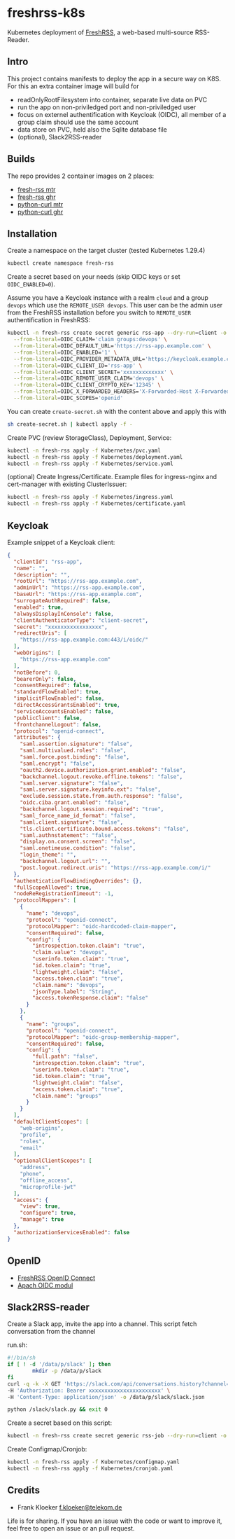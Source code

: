 # freshrss-k8s

Kubernetes deployment of [FreshRSS](https://github.com/FreshRSS/FreshRSS), a web-based multi-source RSS-Reader.

## Intro

This project contains manifests to deploy the app in a secure way on K8S. For this an extra container image will build for

- readOnlyRootFilesystem into container, separate live data on PVC
- run the app on non-priviledged port and non-priviledged user
- focus on externel authentification with Keycloak (OIDC), all member of a group claim should use the same account
- data store on PVC, held also the Sqlite database file
- (optional), Slack2RSS-reader

## Builds

The repo provides 2 container images on 2 places:

- [fresh-rss mtr](https://mtr.devops.telekom.de/repository/mcsps/fresh-rss)
- [fresh-rss ghr](https://github.com/users/eumel8/packages/container/package/freshrss-k8s/fresh-rss)
- [python-curl mtr](https://mtr.devops.telekom.de/repository/mcsps/python-curl)
- [python-curl ghr](https://github.com/users/eumel8/packages/container/package/freshrss-k8s/python-curl)

## Installation

Create a namespace on the target cluster (tested Kubernetes 1.29.4)

```bash
kubectl create namespace fresh-rss
```

Create a secret based on your needs (skip OIDC keys or set `OIDC_ENABLED=0`).

Assume you have a Keycloak instance with a realm `cloud` and a group `devops` which use the `REMOTE_USER devops`. This user can be the admin user from the FreshRSS installation before you switch to `REMOTE_USER` authentification in FreshRSS:

```bash
kubectl -n fresh-rss create secret generic rss-app --dry-run=client -o yaml \
  --from-literal=OIDC_CLAIM='claim groups:devops' \
  --from-literal=OIDC_DEFAULT_URL='https://rss-app.example.com' \
  --from-literal=OIDC_ENABLED='1' \
  --from-literal=OIDC_PROVIDER_METADATA_URL='https://keycloak.example.com/auth/realms/cloud/.well-known/openid-configuration' \
  --from-literal=OIDC_CLIENT_ID='rss-app' \
  --from-literal=OIDC_CLIENT_SECRET='xxxxxxxxxxxxx' \
  --from-literal=OIDC_REMOTE_USER_CLAIM='devops' \
  --from-literal=OIDC_CLIENT_CRYPTO_KEY='12345' \
  --from-literal=OIDC_X_FORWARDED_HEADERS='X-Forwarded-Host X-Forwarded-Port X-Forwarded-Proto' \
  --from-literal=OIDC_SCOPES='openid'
```


You can create `create-secret.sh` with the content above and apply this with

```bash
sh create-secret.sh | kubectl apply -f -
```

Create PVC (review StorageClass), Deployment, Service:

```bash
kubectl -n fresh-rss apply -f Kubernetes/pvc.yaml
kubectl -n fresh-rss apply -f Kubernetes/deployment.yaml
kubectl -n fresh-rss apply -f Kubernetes/service.yaml
```

(optional) Create Ingress/Certificate. Example files for ingress-nginx and cert-manager with existing ClusterIssuer:

```bash
kubectl -n fresh-rss apply -f Kubernetes/ingress.yaml
kubectl -n fresh-rss apply -f Kubernetes/certificate.yaml
```

## Keycloak

Example snippet of a Keycloak client:

```json
{
  "clientId": "rss-app",
  "name": "",
  "description": "",
  "rootUrl": "https://rss-app.example.com",
  "adminUrl": "https://rss-app.example.com",
  "baseUrl": "https://rss-app.example.com",
  "surrogateAuthRequired": false,
  "enabled": true,
  "alwaysDisplayInConsole": false,
  "clientAuthenticatorType": "client-secret",
  "secret": "xxxxxxxxxxxxxxxxx",
  "redirectUris": [
    "https://rss-app.example.com:443/i/oidc/"
  ],
  "webOrigins": [
    "https://rss-app.example.com"
  ],
  "notBefore": 0,
  "bearerOnly": false,
  "consentRequired": false,
  "standardFlowEnabled": true,
  "implicitFlowEnabled": false,
  "directAccessGrantsEnabled": true,
  "serviceAccountsEnabled": false,
  "publicClient": false,
  "frontchannelLogout": false,
  "protocol": "openid-connect",
  "attributes": {
    "saml.assertion.signature": "false",
    "saml.multivalued.roles": "false",
    "saml.force.post.binding": "false",
    "saml.encrypt": "false",
    "oauth2.device.authorization.grant.enabled": "false",
    "backchannel.logout.revoke.offline.tokens": "false",
    "saml.server.signature": "false",
    "saml.server.signature.keyinfo.ext": "false",
    "exclude.session.state.from.auth.response": "false",
    "oidc.ciba.grant.enabled": "false",
    "backchannel.logout.session.required": "true",
    "saml_force_name_id_format": "false",
    "saml.client.signature": "false",
    "tls.client.certificate.bound.access.tokens": "false",
    "saml.authnstatement": "false",
    "display.on.consent.screen": "false",
    "saml.onetimeuse.condition": "false",
    "login_theme": "",
    "backchannel.logout.url": "",
    "post.logout.redirect.uris": "https://rss-app.example.com/i/"
  },
  "authenticationFlowBindingOverrides": {},
  "fullScopeAllowed": true,
  "nodeReRegistrationTimeout": -1,
  "protocolMappers": [
    {
      "name": "devops",
      "protocol": "openid-connect",
      "protocolMapper": "oidc-hardcoded-claim-mapper",
      "consentRequired": false,
      "config": {
        "introspection.token.claim": "true",
        "claim.value": "devops",
        "userinfo.token.claim": "true",
        "id.token.claim": "true",
        "lightweight.claim": "false",
        "access.token.claim": "true",
        "claim.name": "devops",
        "jsonType.label": "String",
        "access.tokenResponse.claim": "false"
      }
    },
    {
      "name": "groups",
      "protocol": "openid-connect",
      "protocolMapper": "oidc-group-membership-mapper",
      "consentRequired": false,
      "config": {
        "full.path": "false",
        "introspection.token.claim": "true",
        "userinfo.token.claim": "true",
        "id.token.claim": "true",
        "lightweight.claim": "false",
        "access.token.claim": "true",
        "claim.name": "groups"
      }
    }
  ],
  "defaultClientScopes": [
    "web-origins",
    "profile",
    "roles",
    "email"
  ],
  "optionalClientScopes": [
    "address",
    "phone",
    "offline_access",
    "microprofile-jwt"
  ],
  "access": {
    "view": true,
    "configure": true,
    "manage": true
  },
  "authorizationServicesEnabled": false
}
```

## OpenID

- [FreshRSS OpenID Connect](https://freshrss.github.io/FreshRSS/en/admins/16_OpenID-Connect.html)
- [Apach OIDC modul](https://auth.docs.cern.ch/user-documentation/oidc/apache/)

## Slack2RSS-reader

Create a Slack app, invite the app into a channel. This script fetch conversation from the channel

run.sh:

```bash
#!/bin/sh
if [ ! -d '/data/p/slack' ]; then
        mkdir -p /data/p/slack
fi
curl -q -k -X GET 'https://slack.com/api/conversations.history?channel=XXXXX' \
-H 'Authorization: Bearer xxxxxxxxxxxxxxxxxxxxxxx' \
-H 'Content-Type: application/json' -o /data/p/slack/slack.json

python /slack/slack.py && exit 0
```

Create a secret based on this script:

```bash
kubectl -n fresh-rss create secret generic rss-job --dry-run=client -o yaml --from-file run.sh 
```

Create Configmap/Cronjob:

```bash
kubectl -n fresh-rss apply -f Kubernetes/configmap.yaml
kubectl -n fresh-rss apply -f Kubernetes/cronjob.yaml
```

## Credits

* Frank Kloeker <f.kloeker@telekom.de>

Life is for sharing. If you have an issue with the code or want to improve it, feel free to open an issue or an pull
request.

